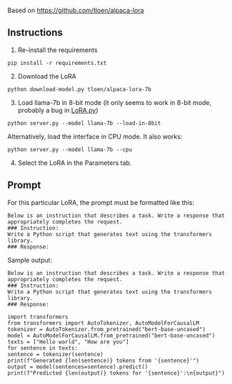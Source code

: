 Based on https://github.com/tloen/alpaca-lora

## Instructions
1. Re-install the requirements

```
pip install -r requirements.txt
```

2. Download the LoRA

```
python download-model.py tloen/alpaca-lora-7b
```

3. Load llama-7b in 8-bit mode (it only seems to work in 8-bit mode, probably a bug in [LoRA.py](https://github.com/oobabooga/text-generation-webui/blob/main/modules/LoRA.py))

```
python server.py --model llama-7b --load-in-8bit
```

Alternatively, load the interface in CPU mode. It also works:

```
python server.py --model llama-7b --cpu
```


4. Select the LoRA in the Parameters tab.

## Prompt
For this particular LoRA, the prompt must be formatted like this:

```
Below is an instruction that describes a task. Write a response that appropriately completes the request.
### Instruction:
Write a Python script that generates text using the transformers library.
### Response:
```

Sample output:

```
Below is an instruction that describes a task. Write a response that appropriately completes the request.
### Instruction:
Write a Python script that generates text using the transformers library.
### Response:

import transformers
from transformers import AutoTokenizer, AutoModelForCausalLM
tokenizer = AutoTokenizer.from_pretrained("bert-base-uncased")
model = AutoModelForCausalLM.from_pretrained("bert-base-uncased")
texts = ["Hello world", "How are you"]
for sentence in texts:
sentence = tokenizer(sentence)
print(f"Generated {len(sentence)} tokens from '{sentence}'")
output = model(sentences=sentence).predict()
print(f"Predicted {len(output)} tokens for '{sentence}':\n{output}")
```